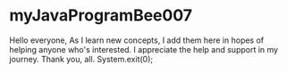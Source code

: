 # myJavaProgramBee007
Hello everyone,
As I learn new concepts, I add them here in hopes of helping anyone who's interested. I appreciate the help and support in my journey.
Thank you, all.
System.exit(0);
